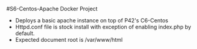 #S6-Centos-Apache Docker Project

* Deploys a basic apache instance on top of P42's C6-Centos
* Httpd.conf file is stock install with exception of enabling index.php by default.
* Expected document root is /var/www/html